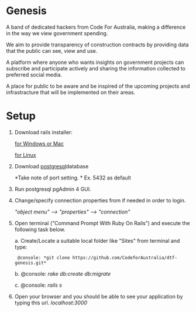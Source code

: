 # Genesis
A band of dedicated hackers from Code For Australia, making a difference in the way we view government spending.

We aim to provide transparency of construction contracts by providing data that the public can see, view and use.

A platform where anyone who wants insights on government projects can subscribe and participate actively and sharing the information collected to preferred social media.

A place for public to be aware and be inspired of the upcoming projects and infrastracture that will be implemented on their areas.

# Setup

1. Download rails installer:

    [for Windows or Mac](http://railsinstaller.org/en)

    [for Linux](http://railsapps.github.io/installrubyonrails-ubuntu.html)
    
2. Download [postgresql](http://www.enterprisedb.com/products-services-training/pgdownload#windows)database

	*Take note of port setting. * Ex. 5432 as default

3. Run postgresql pgAdmin 4 GUI. 

4. Change/specify connection properties from if needed in order to login.

     *"object menu" --> "properties" --> "connection"* 

5. Open terminal ("Command Prompt With Ruby On Rails") and execute the following task below.


	a. Create/Locate a suitable local folder like "Sites" from terminal and type:

    	@console: *git clone https://github.com/CodeforAustralia/dtf-genesis.git*

	b.  @console: *rake db:create db:migrate*
     
	c.  @console: *rails s*

6. Open your browser and you should be able to see your application by typing this url.
   *localhost:3000* 


